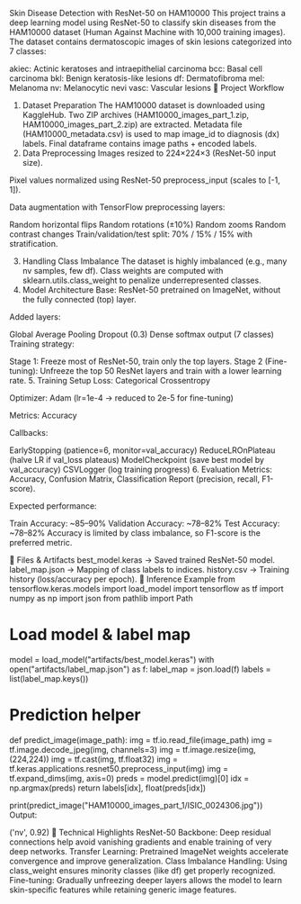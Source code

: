 Skin Disease Detection with ResNet-50 on HAM10000
This project trains a deep learning model using ResNet-50 to classify skin diseases from the HAM10000 dataset (Human Against Machine with 10,000 training images). The dataset contains dermatoscopic images of skin lesions categorized into 7 classes:

akiec: Actinic keratoses and intraepithelial carcinoma
bcc: Basal cell carcinoma
bkl: Benign keratosis-like lesions
df: Dermatofibroma
mel: Melanoma
nv: Melanocytic nevi
vasc: Vascular lesions
🔹 Project Workflow
1. Dataset Preparation
The HAM10000 dataset is downloaded using KaggleHub.
Two ZIP archives (HAM10000_images_part_1.zip, HAM10000_images_part_2.zip) are extracted.
Metadata file (HAM10000_metadata.csv) is used to map image_id to diagnosis (dx) labels.
Final dataframe contains image paths + encoded labels.
2. Data Preprocessing
Images resized to 224×224×3 (ResNet-50 input size).

Pixel values normalized using ResNet-50 preprocess_input (scales to [-1, 1]).

Data augmentation with TensorFlow preprocessing layers:

Random horizontal flips
Random rotations (±10%)
Random zooms
Random contrast changes
Train/validation/test split: 70% / 15% / 15% with stratification.

3. Handling Class Imbalance
The dataset is highly imbalanced (e.g., many nv samples, few df).
Class weights are computed with sklearn.utils.class_weight to penalize underrepresented classes.
4. Model Architecture
Base: ResNet-50 pretrained on ImageNet, without the fully connected (top) layer.

Added layers:

Global Average Pooling
Dropout (0.3)
Dense softmax output (7 classes)
Training strategy:

Stage 1: Freeze most of ResNet-50, train only the top layers.
Stage 2 (Fine-tuning): Unfreeze the top 50 ResNet layers and train with a lower learning rate.
5. Training Setup
Loss: Categorical Crossentropy

Optimizer: Adam (lr=1e-4 → reduced to 2e-5 for fine-tuning)

Metrics: Accuracy

Callbacks:

EarlyStopping (patience=6, monitor=val_accuracy)
ReduceLROnPlateau (halve LR if val_loss plateaus)
ModelCheckpoint (save best model by val_accuracy)
CSVLogger (log training progress)
6. Evaluation
Metrics: Accuracy, Confusion Matrix, Classification Report (precision, recall, F1-score).

Expected performance:

Train Accuracy: ~85–90%
Validation Accuracy: ~78–82%
Test Accuracy: ~78–82%
Accuracy is limited by class imbalance, so F1-score is the preferred metric.

🔹 Files & Artifacts
best_model.keras → Saved trained ResNet-50 model.
label_map.json → Mapping of class labels to indices.
history.csv → Training history (loss/accuracy per epoch).
🔹 Inference Example
from tensorflow.keras.models import load_model
import tensorflow as tf
import numpy as np
import json
from pathlib import Path

# Load model & label map
model = load_model("artifacts/best_model.keras")
with open("artifacts/label_map.json") as f:
    label_map = json.load(f)
labels = list(label_map.keys())

# Prediction helper
def predict_image(image_path):
    img = tf.io.read_file(image_path)
    img = tf.image.decode_jpeg(img, channels=3)
    img = tf.image.resize(img, (224,224))
    img = tf.cast(img, tf.float32)
    img = tf.keras.applications.resnet50.preprocess_input(img)
    img = tf.expand_dims(img, axis=0)
    preds = model.predict(img)[0]
    idx = np.argmax(preds)
    return labels[idx], float(preds[idx])

print(predict_image("HAM10000_images_part_1/ISIC_0024306.jpg"))
Output:

('nv', 0.92)
🔹 Technical Highlights
ResNet-50 Backbone: Deep residual connections help avoid vanishing gradients and enable training of very deep networks.
Transfer Learning: Pretrained ImageNet weights accelerate convergence and improve generalization.
Class Imbalance Handling: Using class_weight ensures minority classes (like df) get properly recognized.
Fine-tuning: Gradually unfreezing deeper layers allows the model to learn skin-specific features while retaining generic image features.
